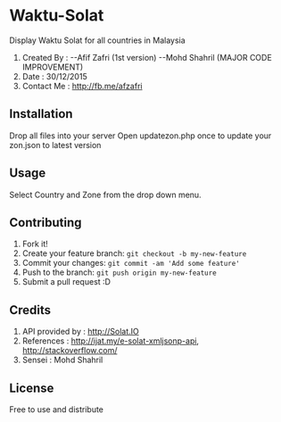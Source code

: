 # Waktu-Solat

Display Waktu Solat for all countries in Malaysia

1. Created By : 
  --Afif Zafri (1st version)
  --Mohd Shahril (MAJOR CODE IMPROVEMENT)
2. Date : 30/12/2015
3. Contact Me : http://fb.me/afzafri

## Installation

Drop all files into your server
Open updatezon.php once to update your zon.json to latest version

## Usage

Select Country and Zone from the drop down menu.

## Contributing

1. Fork it!
2. Create your feature branch: `git checkout -b my-new-feature`
3. Commit your changes: `git commit -am 'Add some feature'`
4. Push to the branch: `git push origin my-new-feature`
5. Submit a pull request :D

## Credits

1. API provided by : http://Solat.IO
2. References :  http://ijat.my/e-solat-xmljsonp-api, http://stackoverflow.com/
3. Sensei : Mohd Shahril

## License

Free to use and distribute
